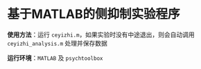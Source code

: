 # 基于MATLAB的侧抑制实验程序
**使用方法**：运行 `ceyizhi.m`，如果实验时没有中途退出，则会自动调用 `ceyizhi_analysis.m` 处理并保存数据 

**运行环境**：`MATLAB` 及 `psychtoolbox`
